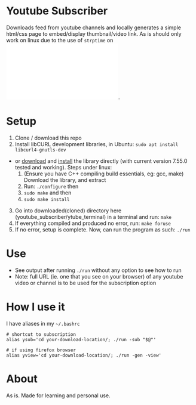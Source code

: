 # Youtube Subscriber
Downloads feed from youtube channels and locally generates a simple html/css page to embed/display thumbnail/video link. As is should only work on linux due to the use of `strptime` on ![youtube_parser.cpp](./youtube_parser.cpp).

# Setup
1. Clone / download this repo
2. Install libCURL development libraries, in Ubuntu: `sudo apt install libcurl4-gnutls-dev`
  - or [download](https://curl.haxx.se/download.html) and [install](https://curl.haxx.se/docs/install.html) the library directly (with current version 7.55.0 tested and working). Steps under linux:
      1. (Ensure you have C++ compiling build essentials, eg: gcc, make) Download the library, and extract
      2. Run: `./configure` then
      3. `sudo make` and then
      4. `sudo make install`
3. Go into downloaded(cloned) directory here (youtube_subscriber/ytube_terminal) in a terminal and run: `make`
4. If everything compiled and produced no error, run: `make foruse`
5. If no error, setup is complete. Now, can run the program as such: `./run`

# Use
* See output after running `./run` without any option to see how to run
* Note: full URL (ie. one that you see on your browser) of any youtube video or channel is to be used for the subscription option

# How I use it
I have aliases in my `~/.bashrc`
```
# shortcut to subscription
alias ysub='cd your-download-location/; ./run -sub "$@"'

# if using firefox browser
alias yview='cd your-download-location/; ./run -gen -view'
```


# About
As is. Made for learning and personal use.
